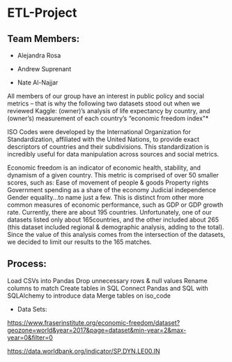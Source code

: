 # ETL-Project

## Team Members:

  * Alejandra Rosa
  
  * Andrew Suprenant
  
  * Nate Al-Najjar

All members of our group have an interest in public policy and social metrics – that is why the following two datasets stood out when we reviewed Kaggle: (owner)’s analysis of life expectancy by country, and (owner’s) measurement of each country’s “economic freedom index"*

ISO Codes were developed by the International Organization for Standardization, affiliated with the United Nations, to provide exact descriptors of countries and their subdivisions. This standardization is incredibly useful for data manipulation across sources and social metrics. 

Economic freedom is an indicator of economic health, stability, and dynamism of a given country. This metric is comprised of over 50 smaller scores, such as:
Ease of movement of people & goods
Property rights
Government spending as a share of the economy
Judicial independence
Gender equality...to name just a few. This is distinct from other more common measures of economic performance, such as GDP or GDP growth rate. Currently, there are about 195 countries. Unfortunately, one of our datasets listed only about 165countries, and the other included about 265 (this dataset included regional & demographic analysis, adding to the total). Since the value of this analysis comes from the intersection of the datasets, we decided to limit our results to the 165 matches. 

## Process:
Load CSVs into Pandas
Drop unnecessary rows & null values
Rename columns to match
Create tables in SQL
Connect Pandas and SQL with SQLAlchemy to introduce data
Merge tables on iso_code


* Data Sets:

https://www.fraserinstitute.org/economic-freedom/dataset?geozone=world&year=2017&page=dataset&min-year=2&max-year=0&filter=0

https://data.worldbank.org/indicator/SP.DYN.LE00.IN

